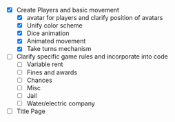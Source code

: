 - [x] Create Players and basic movement
  - [x] avatar for players and clarify position of avatars
  - [x] Unify color scheme
  - [x] Dice animation
  - [x] Animated movement
  - [x] Take turns mechanism
- [ ] Clarify specific game rules and incorporate into code
  - [ ] Variable rent
  - [ ] Fines and awards
  - [ ] Chances
  - [ ] Misc
  - [ ] Jail
  - [ ] Water/electric company
- [ ] Title Page
